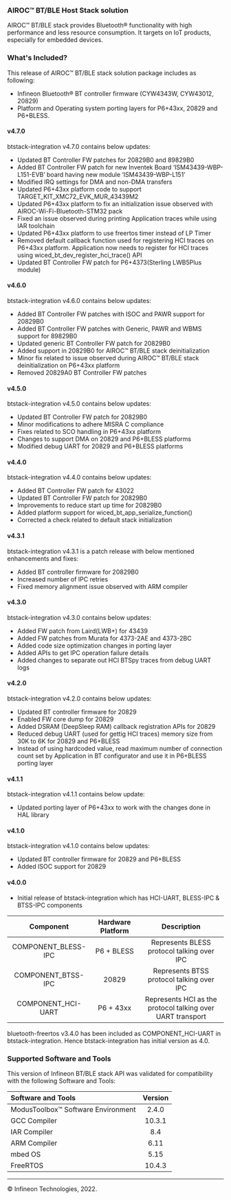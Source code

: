 ﻿### AIROC&trade; BT/BLE Host Stack solution
AIROC&trade; BT/BLE stack provides Bluetooth&reg; functionality with high performance and less resource consumption. It targets on IoT products, especially for embedded devices.

### What's Included?
This release of AIROC&trade; BT/BLE stack solution package includes as following:
* Infineon Bluetooth&reg; BT controller firmware (CYW4343W, CYW43012, 20829)
* Platform and Operating system porting layers for P6+43xx, 20829 and P6+BLESS.

#### v4.7.0
btstack-integration v4.7.0 contains below updates:
* Updated BT Controller FW patches for 20829B0 and 89829B0
* Added BT Controller FW patch for new Inventek Board ‘ISM43439-WBP-L151-EVB’ board having new module  ‘ISM43439-WBP-L151’
* Modified IRQ settings for DMA and non-DMA transfers
* Updated P6+43xx platform code to support TARGET_KIT_XMC72_EVK_MUR_43439M2
* Updated P6+43xx platform to fix an initialization issue observed with AIROC-Wi-Fi-Bluetooth-STM32 pack
* Fixed an issue observed during printing Application traces while using IAR toolchain
* Updated P6+43xx platform to use freertos timer instead of LP Timer
* Removed default callback function used for registering HCI traces on P6+43xx platform. Application now needs to register for HCI traces using wiced_bt_dev_register_hci_trace() API
* Updated BT Controller FW patch for P6+4373(Sterling LWB5Plus module)

#### v4.6.0
btstack-integration v4.6.0 contains below updates:
* Added BT Controller FW patches with ISOC and PAWR support for 20829B0
* Added BT Controller FW patches with Generic, PAWR and WBMS support for 89829B0
* Updated generic BT Controller FW patch for 20829B0
* Added support in 20829B0 for AIROC&trade; BT/BLE stack deinitialization
* Minor fix related to issue observed during AIROC&trade; BT/BLE stack deinitialization on P6+43xx platform
* Removed 20829A0 BT Controller FW patches

#### v4.5.0
btstack-integration v4.5.0 contains below updates:
* Updated BT Controller FW patch for 20829B0
* Minor modifications to adhere MISRA C compliance
* Fixes related to SCO handling in P6+43xx platform
* Changes to support DMA on 20829 and P6+BLESS platforms
* Modified debug UART for 20829 and P6+BLESS platforms

#### v4.4.0
btstack-integration v4.4.0 contains below updates:
* Added BT Controller FW patch for 43022
* Updated BT Controller FW patch for 20829B0
* Improvements to reduce start up time for 20829B0
* Added platform support for wiced_bt_app_serialize_function()
* Corrected a check related to default stack initialization

#### v4.3.1
btstack-integration v4.3.1 is a patch release with below mentioned enhancements and fixes:
* Added BT controller firmware for 20829B0
* Increased number of IPC retries
* Fixed memory alignment issue observed with ARM compiler

#### v4.3.0
btstack-integration v4.3.0 contains below updates:
* Added FW patch from Laird(LWB+) for 43439
* Added FW patches from Murata for 4373-2AE and 4373-2BC
* Added code size optimization changes in porting layer
* Added APIs to get IPC operation failure details
* Added changes to separate out HCI BTSpy traces from debug UART logs

#### v4.2.0
btstack-integration v4.2.0 contains below updates:
* Updated BT controller firmware for 20829
* Enabled FW core dump for 20829
* Added DSRAM (DeepSleep RAM) callback registration APIs for 20829
* Reduced debug UART (used for gettig HCI traces) memory size from 30K to 6K for 20829 and P6+BLESS
* Instead of using hardcoded value, read maximum number of connection count set by Application in BT configurator and use it in P6+BLESS porting layer

#### v4.1.1
btstack-integration v4.1.1 contains below update:
* Updated porting layer of P6+43xx to work with the changes done in HAL library

#### v4.1.0
btstack-integration v4.1.0 contains below updates:
* Updated BT controller firmware for 20829 and P6+BLESS
* Added ISOC support for 20829

#### v4.0.0
* Initial release of btstack-integration which has HCI-UART, BLESS-IPC & BTSS-IPC components

| Component | Hardware Platform | Description |
| :-------: | :---------------: | :---------: |
| COMPONENT_BLESS-IPC | P6 + BLESS | Represents BLESS protocol talking over IPC |
| COMPONENT_BTSS-IPC | 20829 | Represents BTSS protocol talking over IPC |
| COMPONENT_HCI-UART | P6 + 43xx | Represents HCI as the protocol talking over UART transport |

bluetooth-freertos v3.4.0 has been included as COMPONENT_HCI-UART in btstack-integration. Hence btstack-integration has initial version as 4.0.

### Supported Software and Tools
This version of Infineon BT/BLE stack API was validated for compatibility with the following Software and Tools:

| Software and Tools                        | Version |
| :---                                      | :----:  |
| ModusToolbox™ Software Environment        | 2.4.0   |
| GCC Compiler                              | 10.3.1  |
| IAR Compiler                              | 8.4     |
| ARM Compiler                              | 6.11    |
| mbed OS                                   | 5.15    |
| FreeRTOS                                  | 10.4.3  |

---
© Infineon Technologies, 2022.
